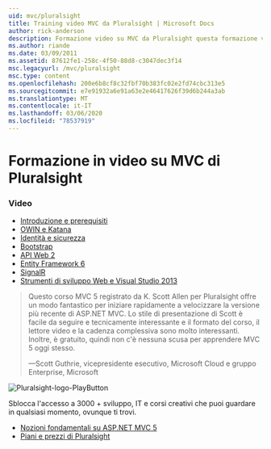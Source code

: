 ```yaml
---
uid: mvc/pluralsight
title: Training video MVC da Pluralsight | Microsoft Docs
author: rick-anderson
description: Formazione video su MVC da Pluralsight questa formazione video gratuita ti permette di iniziare a usare ASP.NET MVC. Viene illustrata la configurazione di uno sviluppo...
ms.author: riande
ms.date: 03/09/2011
ms.assetid: 87612fe1-258c-4f50-88d8-c3047dec3f14
msc.legacyurl: /mvc/pluralsight
msc.type: content
ms.openlocfilehash: 200e6b8cf8c32fbf70b383fc02e2fd74cbc313e5
ms.sourcegitcommit: e7e91932a6e91a63e2e46417626f39d6b244a3ab
ms.translationtype: MT
ms.contentlocale: it-IT
ms.lasthandoff: 03/06/2020
ms.locfileid: "78537919"
---
```

# <a name="mvc-video-training-from-pluralsight"></a>Formazione in video su MVC di Pluralsight

### <a name="videos"></a>Video

- [Introduzione e prerequisiti](https://pluralsight.com/training/Player?author=scott-allen&name=aspdotnet-mvc5-fundamentals-m1-introduction&mode=live&clip=0&course=aspdotnet-mvc5-fundamentals)
- [OWIN e Katana](https://pluralsight.com/training/Player?author=scott-allen&name=aspdotnet-mvc5-fundamentals-m2-katana&mode=live&clip=0&course=aspdotnet-mvc5-fundamentals)
- [Identità e sicurezza](https://pluralsight.com/training/Player?author=scott-allen&name=aspdotnet-mvc5-fundamentals-m3-identity&mode=live&clip=0&course=aspdotnet-mvc5-fundamentals)
- [Bootstrap](https://pluralsight.com/training/Player?author=scott-allen&name=aspdotnet-mvc5-fundamentals-m4-bootstrap&mode=live&clip=0&course=aspdotnet-mvc5-fundamentals)
- [API Web 2](https://pluralsight.com/training/Player?author=scott-allen&name=aspdotnet-mvc5-fundamentals-m5-webapi2&mode=live&clip=0&course=aspdotnet-mvc5-fundamentals)
- [Entity Framework 6](https://pluralsight.com/training/Player?author=scott-allen&name=aspdotnet-mvc5-fundamentals-m6-ef6&mode=live&clip=0&course=aspdotnet-mvc5-fundamentals)
- [SignalR](https://pluralsight.com/training/Player?author=scott-allen&name=aspdotnet-mvc5-fundamentals-m7-signalr&mode=live&clip=0&course=aspdotnet-mvc5-fundamentals)
- [Strumenti di sviluppo Web e Visual Studio 2013](https://pluralsight.com/training/Player?author=scott-allen&name=aspdotnet-mvc5-fundamentals-m8-visualstudio&mode=live&clip=0&course=aspdotnet-mvc5-fundamentals)

> Questo corso MVC 5 registrato da K. Scott Allen per Pluralsight offre un modo fantastico per iniziare rapidamente a velocizzare la versione più recente di ASP.NET MVC. Lo stile di presentazione di Scott è facile da seguire e tecnicamente interessante e il formato del corso, il lettore video e la cadenza complessiva sono molto interessanti. Inoltre, è gratuito, quindi non c'è nessuna scusa per apprendere MVC 5 oggi stesso.
>
> &mdash;Scott Guthrie, vicepresidente esecutivo, Microsoft Cloud e gruppo Enterprise, Microsoft

![Pluralsight-logo-PlayButton](pluralsight/_static/image1.png)

Sblocca l'accesso a 3000 + sviluppo, IT e corsi creativi che puoi guardare in qualsiasi momento, ovunque ti trovi.

* [Nozioni fondamentali su ASP.NET MVC 5](https://www.pluralsight.com/courses/aspdotnet-mvc5-fundamentals)
* [Piani e prezzi di Pluralsight](https://www.pluralsight.com/pricing)

